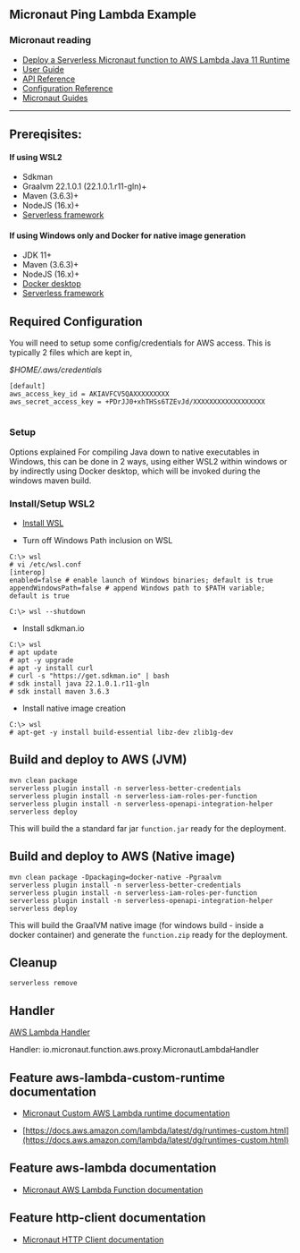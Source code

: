 ## Micronaut Ping Lambda Example

### Micronaut reading

- [Deploy a Serverless Micronaut function to AWS Lambda Java 11 Runtime](https://guides.micronaut.io/latest/mn-serverless-function-aws-lambda-maven-java.html)
- [User Guide](https://docs.micronaut.io/3.5.2/guide/index.html)
- [API Reference](https://docs.micronaut.io/3.5.2/api/index.html)
- [Configuration Reference](https://docs.micronaut.io/3.5.2/guide/configurationreference.html)
- [Micronaut Guides](https://guides.micronaut.io/index.html)
---

## Prereqisites:

#### If using WSL2
- Sdkman
- Graalvm 22.1.0.1 (22.1.0.1.r11-gln)+
- Maven (3.6.3)+
- NodeJS (16.x)+
- [Serverless framework](https://www.serverless.com/framework/docs/getting-started)

#### If using Windows only and Docker for native image generation
- JDK 11+
- Maven (3.6.3)+
- NodeJS  (16.x)+
- [Docker desktop](https://desktop.docker.com/win/main/amd64/Docker%20Desktop%20Installer.exe)
- [Serverless framework](https://www.serverless.com/framework/docs/getting-started)

## Required Configuration
You will need to setup some config/credentials for AWS access. This is typically 2 files which are kept in,


*$HOME/.aws/credentials*
```
[default]
aws_access_key_id = AKIAVFCV5QAXXXXXXXXX
aws_secret_access_key = +PDrJJ0+xhTHSs6TZEvJd/XXXXXXXXXXXXXXXXXX
                                              
```

### Setup
Options explained
For compiling Java down to native executables in Windows, this can be done in 2 ways, using either WSL2 within windows or by indirectly using Docker desktop, which will be invoked during the windows maven build.

### Install/Setup WSL2

- [Install WSL](https://docs.microsoft.com/en-us/windows/wsl/install)

- Turn off Windows Path inclusion on WSL

```
C:\> wsl
# vi /etc/wsl.conf
[interop]
enabled=false # enable launch of Windows binaries; default is true
appendWindowsPath=false # append Windows path to $PATH variable; default is true

C:\> wsl --shutdown
```

- Install sdkman.io

```
C:\> wsl
# apt update
# apt -y upgrade
# apt -y install curl
# curl -s "https://get.sdkman.io" | bash
# sdk install java 22.1.0.1.r11-gln
# sdk install maven 3.6.3
```

- Install native image creation
```
C:\> wsl
# apt-get -y install build-essential libz-dev zlib1g-dev
```

## Build and deploy to AWS (JVM)
```
mvn clean package
serverless plugin install -n serverless-better-credentials
serverless plugin install -n serverless-iam-roles-per-function
serverless plugin install -n serverless-openapi-integration-helper
serverless deploy
```
This will build the a standard far jar `function.jar` ready for the deployment.


## Build and deploy to AWS (Native image)
```
mvn clean package -Dpackaging=docker-native -Pgraalvm
serverless plugin install -n serverless-better-credentials
serverless plugin install -n serverless-iam-roles-per-function
serverless plugin install -n serverless-openapi-integration-helper
serverless deploy
```
This will build the GraalVM native image (for windows build - inside a docker container) and generate the `function.zip` ready for the deployment.

## Cleanup
```
serverless remove
```

## Handler

[AWS Lambda Handler](https://docs.aws.amazon.com/lambda/latest/dg/java-handler.html)

Handler: io.micronaut.function.aws.proxy.MicronautLambdaHandler

## Feature aws-lambda-custom-runtime documentation

- [Micronaut Custom AWS Lambda runtime documentation](https://micronaut-projects.github.io/micronaut-aws/latest/guide/index.html#lambdaCustomRuntimes)

- [https://docs.aws.amazon.com/lambda/latest/dg/runtimes-custom.html](https://docs.aws.amazon.com/lambda/latest/dg/runtimes-custom.html)


## Feature aws-lambda documentation

- [Micronaut AWS Lambda Function documentation](https://micronaut-projects.github.io/micronaut-aws/latest/guide/index.html#lambda)


## Feature http-client documentation

- [Micronaut HTTP Client documentation](https://docs.micronaut.io/latest/guide/index.html#httpClient)


